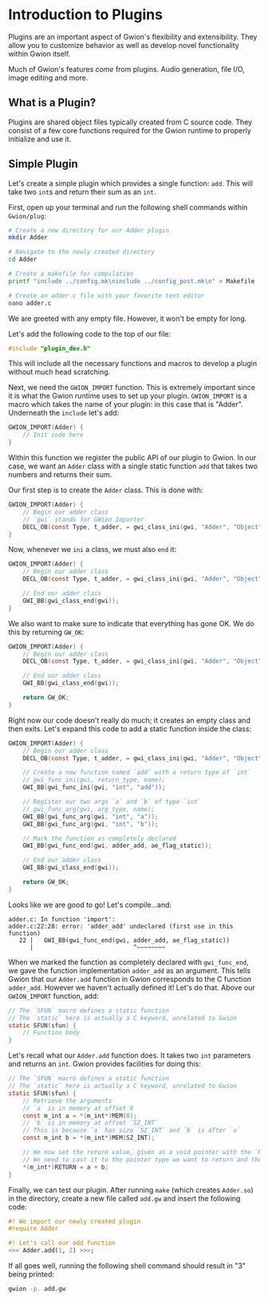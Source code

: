 # Introduction to Plugins

Plugins are an important aspect of Gwion's flexibility and extensibility. They allow you to customize behavior as well as develop novel functionality within Gwion itself.

Much of Gwion's features _come_ from plugins. Audio generation, file I/O, image editing and more.

## What is a Plugin?

Plugins are shared object files typically created from C source code. They consist of a few core functions required for the Gwion runtime to properly initialize and use it.

## Simple Plugin

Let's create a simple plugin which provides a single function: `add`. This will take two `int`s and return their sum as an `int`.

First, open up your terminal and run the following shell commands within `Gwion/plug`:
```bash
# Create a new directory for our Adder plugin
mkdir Adder

# Navigate to the newly created directory
cd Adder

# Create a makefile for compilation
printf "include ../config.mk\ninclude ../config_post.mk\n" > Makefile

# Create an adder.c file with your favorite text editor
nano adder.c
```

We are greeted with any empty file. However, it won't be empty for long.

Let's add the following code to the top of our file:
```c
#include "plugin_dev.h"
```

This will include all the necessary functions and macros to develop a plugin without much head scratching.

Next, we need the `GWION_IMPORT` function. This is extremely important since it is what the Gwion runtime uses to set up your plugin. `GWION_IMPORT` is a macro which takes the name of your plugin: in this case that is "Adder". Underneath the `include` let's add:
```c
GWION_IMPORT(Adder) {
    // Init code here
}
```

Within this function we register the public API of our plugin to Gwion. In our case, we want an `Adder` class with a single static function `add` that takes two numbers and returns their sum.

Our first step is to create the `Adder` class. This is done with:
```c
GWION_IMPORT(Adder) {
    // Begin our adder class
    // `gwi` stands for GWion Importer
    DECL_OB(const Type, t_adder, = gwi_class_ini(gwi, "Adder", "Object"));
}
```

Now, whenever we `ini` a class, we must also `end` it:

```c
GWION_IMPORT(Adder) {
    // Begin our adder class
    DECL_OB(const Type, t_adder, = gwi_class_ini(gwi, "Adder", "Object"));

    // End our adder class
    GWI_BB(gwi_class_end(gwi));
}
```

We also want to make sure to indicate that everything has gone OK. We do this by returning `GW_OK`:
```c
GWION_IMPORT(Adder) {
    // Begin our adder class
    DECL_OB(const Type, t_adder, = gwi_class_ini(gwi, "Adder", "Object"));

    // End our adder class
    GWI_BB(gwi_class_end(gwi));

    return GW_OK;
}
```

Right now our code doesn't really do much; it creates an empty class and then exits. Let's expand this code to add a static function inside the class:
```c
GWION_IMPORT(Adder) {
    // Begin our adder class
    DECL_OB(const Type, t_adder, = gwi_class_ini(gwi, "Adder", "Object"));

    // Create a new function named `add` with a return type of `int`
    // gwi_func_ini(gwi, return_type, name);
    GWI_BB(gwi_func_ini(gwi, "int", "add"));

    // Register our two args `a` and `b` of type `int`
    // gwi_func_arg(gwi, arg_type, name);
    GWI_BB(gwi_func_arg(gwi, "int", "a"));
    GWI_BB(gwi_func_arg(gwi, "int", "b"));

    // Mark the function as completely declared
    GWI_BB(gwi_func_end(gwi, adder_add, ae_flag_static));

    // End our adder class
    GWI_BB(gwi_class_end(gwi));

    return GW_OK;
}
```

Looks like we are good to go! Let's compile...and:
```
adder.c: In function 'import':
adder.c:22:28: error: 'adder_add' undeclared (first use in this function)
   22 |   GWI_BB(gwi_func_end(gwi, adder_add, ae_flag_static))
      |                            ^~~~~~~~~
```

When we marked the function as completely declared with `gwi_func_end`, we gave the function implementation `adder_add` as an argument. This tells Gwion that our `Adder.add` function in Gwion corresponds to the C function `adder_add`. However we haven't actually defined it! Let's do that. Above our `GWION_IMPORT` function, add:

```c
// The `SFUN` macro defines a static function
// The `static` here is actually a C keyword, unrelated to Gwion
static SFUN(sfun) {
    // Function body
}
```

Let's recall what our `Adder.add` function does. It takes two `int` parameters and returns an `int`. Gwion provides facilities for doing this:

```c
// The `SFUN` macro defines a static function
// The `static` here is actually a C keyword, unrelated to Gwion
static SFUN(sfun) {
    // Retrieve the arguments
    // `a` is in memory at offset 0
    const m_int a = *(m_int*)MEM(0);
    // `b` is in memory at offset `SZ_INT`
    // This is because `a` has size `SZ_INT` and `b` is after `a`
    const m_int b = *(m_int*)MEM(SZ_INT);

    // We now set the return value, given as a void pointer with the `RETURN` macro
    // We need to cast it to the pointer type we want to return and then assign the return value
    *(m_int*)RETURN = a + b;
}
```

Finally, we can test our plugin. After running `make` (which creates `Adder.so`) in the directory, create a new file called `add.gw` and insert the following code:
```haskell
#! We import our newly created plugin
#require Adder

#! Let's call our add function
<<< Adder.add(1, 2) >>>;
```

If all goes well, running the following shell command should result in "3" being printed:
```bash
gwion -p. add.gw
```
